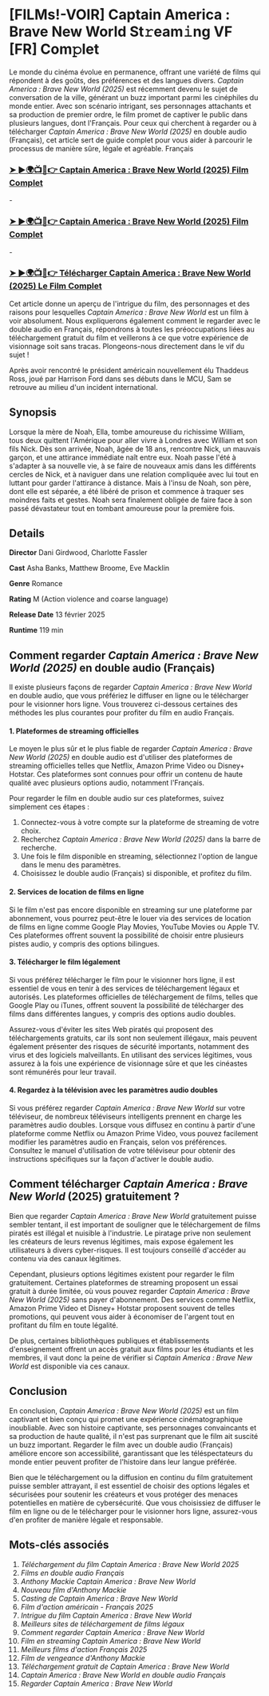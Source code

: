 # [FILMs!-VOIR] Captain America : Brave New World St𝚛eam𝚒ng VF [FR] Com𝚙let

Le monde du cinéma évolue en permanence, offrant une variété de films qui répondent à des goûts, des préférences et des langues divers. *Captain America : Brave New World (2025)* est récemment devenu le sujet de conversation de la ville, générant un buzz important parmi les cinéphiles du monde entier. Avec son scénario intrigant, ses personnages attachants et sa production de premier ordre, le film promet de captiver le public dans plusieurs langues, dont l'Français. Pour ceux qui cherchent à regarder ou à télécharger *Captain America : Brave New World (2025)* en double audio (Français), cet article sert de guide complet pour vous aider à parcourir le processus de manière sûre, légale et agréable.
Français

<h3><a href="https://t.co/bE8RT8ueJn">➤ ►🌍📺📱👉 Captain America : Brave New World (2025) Film Complet</a></h3>
-
<h3><a href="https://t.co/bE8RT8ueJn">➤ ►🌍📺📱👉 Captain America : Brave New World (2025) Film Complet</a></h3>
-
<h3><a href="https://t.co/bE8RT8ueJn">➤ ►🌍📺📱👉 Télécharger Captain America : Brave New World (2025) Le Film Complet</a></h3>

Cet article donne un aperçu de l'intrigue du film, des personnages et des raisons pour lesquelles *Captain America : Brave New World* est un film à voir absolument. Nous expliquerons également comment le regarder avec le double audio en Français, répondrons à toutes les préoccupations liées au téléchargement gratuit du film et veillerons à ce que votre expérience de visionnage soit sans tracas. Plongeons-nous directement dans le vif du sujet !

Après avoir rencontré le président américain nouvellement élu Thaddeus Ross, joué par Harrison Ford dans ses débuts dans le MCU, Sam se retrouve au milieu d'un incident international.

Synopsis
-
Lorsque la mère de Noah, Ella, tombe amoureuse du richissime William, tous deux quittent l'Amérique pour aller vivre à Londres avec William et son fils Nick. Dès son arrivée, Noah, âgée de 18 ans, rencontre Nick, un mauvais garçon, et une attirance immédiate naît entre eux. Noah passe l'été à s'adapter à sa nouvelle vie, à se faire de nouveaux amis dans les différents cercles de Nick, et à naviguer dans une relation compliquée avec lui tout en luttant pour garder l'attirance à distance. Mais à l'insu de Noah, son père, dont elle est séparée, a été libéré de prison et commence à traquer ses moindres faits et gestes. Noah sera finalement obligée de faire face à son passé dévastateur tout en tombant amoureuse pour la première fois.

Details 
-
**Director**
Dani Girdwood, Charlotte Fassler 

**Cast**
Asha Banks, Matthew Broome, Eve Macklin

**Genre**
Romance

**Rating**
M (Action violence and coarse language)

**Release Date**
13 février 2025

**Runtime**
119 min

Comment regarder *Captain America : Brave New World (2025)* en double audio (Français)
-
Il existe plusieurs façons de regarder *Captain America : Brave New World* en double audio, que vous préfériez le diffuser en ligne ou le télécharger pour le visionner hors ligne. Vous trouverez ci-dessous certaines des méthodes les plus courantes pour profiter du film en audio Français.

#### 1. **Plateformes de streaming officielles**

Le moyen le plus sûr et le plus fiable de regarder *Captain America : Brave New World (2025)* en double audio est d'utiliser des plateformes de streaming officielles telles que Netflix, Amazon Prime Video ou Disney+ Hotstar. Ces plateformes sont connues pour offrir un contenu de haute qualité avec plusieurs options audio, notamment l'Français.

Pour regarder le film en double audio sur ces plateformes, suivez simplement ces étapes :
1. Connectez-vous à votre compte sur la plateforme de streaming de votre choix.
2. Recherchez *Captain America : Brave New World (2025)* dans la barre de recherche.
3. Une fois le film disponible en streaming, sélectionnez l'option de langue dans le menu des paramètres.
4. Choisissez le double audio (Français) si disponible, et profitez du film.

#### 2. **Services de location de films en ligne**

Si le film n'est pas encore disponible en streaming sur une plateforme par abonnement, vous pourrez peut-être le louer via des services de location de films en ligne comme Google Play Movies, YouTube Movies ou Apple TV. Ces plateformes offrent souvent la possibilité de choisir entre plusieurs pistes audio, y compris des options bilingues.

#### 3. **Télécharger le film légalement**

Si vous préférez télécharger le film pour le visionner hors ligne, il est essentiel de vous en tenir à des services de téléchargement légaux et autorisés. Les plateformes officielles de téléchargement de films, telles que Google Play ou iTunes, offrent souvent la possibilité de télécharger des films dans différentes langues, y compris des options audio doubles.

Assurez-vous d'éviter les sites Web piratés qui proposent des téléchargements gratuits, car ils sont non seulement illégaux, mais peuvent également présenter des risques de sécurité importants, notamment des virus et des logiciels malveillants. En utilisant des services légitimes, vous assurez à la fois une expérience de visionnage sûre et que les cinéastes sont rémunérés pour leur travail.

#### 4. **Regardez à la télévision avec les paramètres audio doubles**

Si vous préférez regarder *Captain America : Brave New World* sur votre téléviseur, de nombreux téléviseurs intelligents prennent en charge les paramètres audio doubles. Lorsque vous diffusez en continu à partir d'une plateforme comme Netflix ou Amazon Prime Video, vous pouvez facilement modifier les paramètres audio en Français, selon vos préférences. Consultez le manuel d'utilisation de votre téléviseur pour obtenir des instructions spécifiques sur la façon d'activer le double audio.

Comment télécharger *Captain America : Brave New World* (2025) gratuitement ?
-
Bien que regarder *Captain America : Brave New World* gratuitement puisse sembler tentant, il est important de souligner que le téléchargement de films piratés est illégal et nuisible à l'industrie. Le piratage prive non seulement les créateurs de leurs revenus légitimes, mais expose également les utilisateurs à divers cyber-risques. Il est toujours conseillé d'accéder au contenu via des canaux légitimes.

Cependant, plusieurs options légitimes existent pour regarder le film gratuitement. Certaines plateformes de streaming proposent un essai gratuit à durée limitée, où vous pouvez regarder *Captain America : Brave New World (2025)* sans payer d'abonnement. Des services comme Netflix, Amazon Prime Video et Disney+ Hotstar proposent souvent de telles promotions, qui peuvent vous aider à économiser de l'argent tout en profitant du film en toute légalité.

De plus, certaines bibliothèques publiques et établissements d'enseignement offrent un accès gratuit aux films pour les étudiants et les membres, il vaut donc la peine de vérifier si *Captain America : Brave New World* est disponible via ces canaux.

Conclusion
-
En conclusion, *Captain America : Brave New World (2025)* est un film captivant et bien conçu qui promet une expérience cinématographique inoubliable. Avec son histoire captivante, ses personnages convaincants et sa production de haute qualité, il n'est pas surprenant que le film ait suscité un buzz important. Regarder le film avec un double audio (Français) améliore encore son accessibilité, garantissant que les téléspectateurs du monde entier peuvent profiter de l'histoire dans leur langue préférée.

Bien que le téléchargement ou la diffusion en continu du film gratuitement puisse sembler attrayant, il est essentiel de choisir des options légales et sécurisées pour soutenir les créateurs et vous protéger des menaces potentielles en matière de cybersécurité. Que vous choisissiez de diffuser le film en ligne ou de le télécharger pour le visionner hors ligne, assurez-vous d'en profiter de manière légale et responsable.

Mots-clés associés
-
1. *Téléchargement du film Captain America : Brave New World 2025*
2. *Films en double audio Français*
3. *Anthony Mackie Captain America : Brave New World*
4. *Nouveau film d'Anthony Mackie*
5. *Casting de Captain America : Brave New World*
6. *Film d'action américain - Français 2025*
7. *Intrigue du film Captain America : Brave New World*
8. *Meilleurs sites de téléchargement de films légaux*
9. *Comment regarder Captain America : Brave New World*
10. *Film en streaming Captain America : Brave New World*
11. *Meilleurs films d'action Français 2025*
12. *Film de vengeance d'Anthony Mackie*
13. *Téléchargement gratuit de Captain America : Brave New World*
14. *Captain America : Brave New World en double audio Français*
15. *Regarder Captain America : Brave New World*
